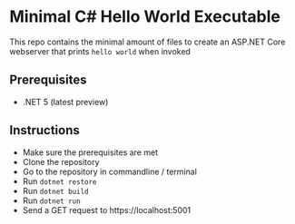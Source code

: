 # Minimal C# Hello World Executable
This repo contains the minimal amount of files to create an ASP.NET Core webserver that prints `hello world` when invoked

## Prerequisites
- .NET 5 (latest preview)

## Instructions
- Make sure the prerequisites are met
- Clone the repository
- Go to the repository in commandline / terminal
- Run `dotnet restore`
- Run `dotnet build`
- Run `dotnet run`
- Send a GET request to https://localhost:5001
